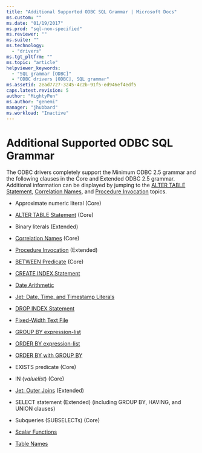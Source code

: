 ```yaml
---
title: "Additional Supported ODBC SQL Grammar | Microsoft Docs"
ms.custom: ""
ms.date: "01/19/2017"
ms.prod: "sql-non-specified"
ms.reviewer: ""
ms.suite: ""
ms.technology: 
  - "drivers"
ms.tgt_pltfrm: ""
ms.topic: "article"
helpviewer_keywords: 
  - "SQL grammar [ODBC]"
  - "ODBC drivers [ODBC], SQL grammar"
ms.assetid: 2ead7727-3245-4c2b-91f5-ed946ef4edf5
caps.latest.revision: 5
author: "MightyPen"
ms.author: "genemi"
manager: "jhubbard"
ms.workload: "Inactive"
---
```

# Additional Supported ODBC SQL Grammar
The ODBC drivers completely support the Minimum ODBC 2.5 grammar and the following clauses in the Core and Extended ODBC 2.5 grammar. Additional information can be displayed by jumping to the [ALTER TABLE Statement](../../odbc/microsoft/alter-table-statement.md), [Correlation Names](../../odbc/microsoft/correlation-names.md), and [Procedure Invocation](../../odbc/microsoft/procedure-invocation.md) topics.  
  
-   Approximate numeric literal (Core)  
  
-   [ALTER TABLE Statement](../../odbc/microsoft/alter-table-statement.md) (Core)  
  
-   Binary literals (Extended)  
  
-   [Correlation Names](../../odbc/microsoft/correlation-names.md) (Core)  
  
-   [Procedure Invocation](../../odbc/microsoft/procedure-invocation.md) (Extended)  
  
-   [BETWEEN Predicate](../../odbc/microsoft/between-predicate.md) (Core)  
  
-   [CREATE INDEX Statement](../../odbc/microsoft/create-index-statement.md)  
  
-   [Date Arithmetic](../../odbc/microsoft/date-arithmetic.md)  
  
-   [Jet: Date, Time, and Timestamp Literals](../../odbc/microsoft/jet-date-time-and-timestamp-literals.md)  
  
-   [DROP INDEX Statement](../../odbc/microsoft/drop-index-statement.md)  
  
-   [Fixed-Width Text File](../../odbc/microsoft/fixed-width-text-file.md)  
  
-   [GROUP BY expression-list](../../odbc/microsoft/group-by-expression-list.md)  
  
-   [ORDER BY expression-list](../../odbc/microsoft/order-by-expression-list.md)  
  
-   [ORDER BY with GROUP BY](../../odbc/microsoft/order-by-with-group-by.md)  
  
-   EXISTS predicate (Core)  
  
-   IN (*valuelist*) (Core)  
  
-   [Jet: Outer Joins](../../odbc/microsoft/jet-outer-joins.md) (Extended)  
  
-   SELECT statement (Extended) (including GROUP BY, HAVING, and UNION clauses)  
  
-   Subqueries (SUBSELECTs) (Core)  
  
-   [Scalar Functions](../../odbc/microsoft/scalar-functions.md)  
  
-   [Table Names](../../odbc/microsoft/table-names.md)
